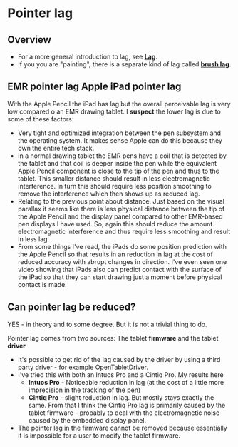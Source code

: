 # Pointer lag

## Overview

* For a more general introduction to lag, see [**Lag**](lag.md).
* If you you are "painting", there is a separate kind of lag called [**brush lag**](lag-1.md). &#x20;

## EMR pointer lag Apple iPad pointer lag

With the Apple Pencil the iPad has lag but the overall perceivable lag is very low compared o an EMR drawing tablet. I **suspect** the lower lag is due to some of these factors:

* Very tight and optimized integration between the pen subsystem and the operating system. It makes sense Apple can do this because they own the entire tech stack.
* in a normal drawing tablet the EMR pens have a coil that is detected by the tablet and that coil is deeper inside the pen while the equivalent Apple Pencil component is close to the tip of the pen and thus to the tablet. This smaller distance should result in less electromagnetic interference. In turn this should require less position smoothing to remove the interference which then shows up as reduced lag.
* Relating to the previous point about distance. Just based on the visual parallax it seems like there is less physical distance between the tip of the Apple Pencil and the display panel compared to other EMR-based pen displays I have used. So, again this should reduce the amount electromagnetic interference and thus require less smoothing and result in less lag.
* From some things I've read, the iPads do some position prediction with the Apple Pencil so that results in an reduction in lag at the cost of reduced accuracy with abrupt changes in direction. I've even seen one video showing that iPads also can predict contact with the surface of the iPad so that they can start drawing just a moment before physical contact is made.

## Can pointer lag be reduced?

YES - in theory and to some degree. But it is not a trivial thing to do.

Pointer lag comes from two sources: The tablet **firmware** and the tablet **driver**&#x20;

* It's possible to get rid of the lag caused by the driver by using a third party driver - for example OpenTabletDriver.&#x20;
* I've tried this with both an Intuos Pro and a Cintiq Pro. My results here
  * **Intuos Pro** - Noticeable reduction in lag (at the cost of a little more imprecision in the tracking of the pen)
  * **Cintiq Pro** - slight reduction in lag. But mostly stays exactly the same. From that I think the Cintiq Pro lag is primarily caused by the tablet firmware - probably to deal with the electromagnetic noise caused by the embedded display panel.
* The pointer lag in the firmware cannot be removed because essentially it is impossible for a user to modify the tablet firmware.&#x20;

